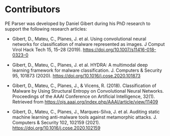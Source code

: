 # Contributors

PE Parser was developed by Daniel Gibert during his PhD research to support the following research articles:

- Gibert, D., Mateu, C., Planes, J. et al. Using convolutional neural networks for classification of malware represented as images. J Comput Virol Hack Tech 15, 15–28 (2019). https://doi.org/10.1007/s11416-018-0323-0

- Gibert, D., Mateu, C., Planes, J. et al. HYDRA: A multimodal deep learning framework for malware classification. J. Computers & Security 95, 101873 (2020).  https://doi.org/10.1016/j.cose.2020.101873

- Gibert, D., Mateu, C., Planes, J., & Vicens, R. (2018). Classification of Malware by Using Structural Entropy on Convolutional Neural Networks. Proceedings of the AAAI Conference on Artificial Intelligence, 32(1). Retrieved from https://ojs.aaai.org/index.php/AAAI/article/view/11409

- Gibert, D., Mateu, C., Planes, J., Marques-Silva, J. et al. Auditing static machine learning anti-malware tools against metamorphic attacks. J. Computers & Security 102, 102159 (2021).  https://doi.org/10.1016/j.cose.2020.102159

